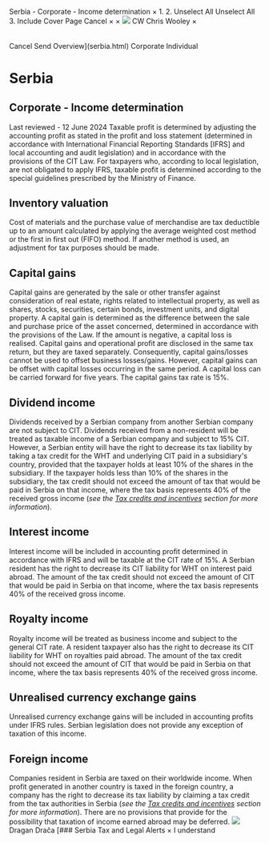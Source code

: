 Serbia - Corporate - Income determination
×
1.
2.
Unselect All
Unselect All
3.
Include Cover Page
Cancel
×
×
![](-/media/world-wide-tax-summaries/attachments/global---chris-wooley.ashx%3Frev=ac5e5f3223b34096b1afc2a6009c7320&revision=ac5e5f32-23b3-4096-b1af-c2a6009c7320&hash=859B7ADC84DC2CBEC9760E9E6EE7DE6D0A8BFCDF)
CW
Chris Wooley
×
######
Cancel
Send
Overview](serbia.html)
Corporate
Individual
# Serbia
## Corporate - Income determination
Last reviewed - 12 June 2024
Taxable profit is determined by adjusting the accounting profit as stated in the profit and loss statement (determined in accordance with International Financial Reporting Standards [IFRS] and local accounting and audit legislation) and in accordance with the provisions of the CIT Law.
For taxpayers who, according to local legislation, are not obligated to apply IFRS, taxable profit is determined according to the special guidelines prescribed by the Ministry of Finance.
## Inventory valuation
Cost of materials and the purchase value of merchandise are tax deductible up to an amount calculated by applying the average weighted cost method or the first in first out (FIFO) method. If another method is used, an adjustment for tax purposes should be made.
## Capital gains
Capital gains are generated by the sale or other transfer against consideration of real estate, rights related to intellectual property, as well as shares, stocks, securities, certain bonds, investment units, and digital property. A capital gain is determined as the difference between the sale and purchase price of the asset concerned, determined in accordance with the provisions of the Law. If the amount is negative, a capital loss is realised.
Capital gains and operational profit are disclosed in the same tax return, but they are taxed separately. Consequently, capital gains/losses cannot be used to offset business losses/gains.
However, capital gains can be offset with capital losses occurring in the same period. A capital loss can be carried forward for five years.
The capital gains tax rate is 15%.
## Dividend income
Dividends received by a Serbian company from another Serbian company are not subject to CIT.
Dividends received from a non-resident will be treated as taxable income of a Serbian company and subject to 15% CIT. However, a Serbian entity will have the right to decrease its tax liability by taking a tax credit for the WHT and underlying CIT paid in a subsidiary's country, provided that the taxpayer holds at least 10% of the shares in the subsidiary. If the taxpayer holds less than 10% of the shares in the subsidiary, the tax credit should not exceed the amount of tax that would be paid in Serbia on that income, where the tax basis represents 40% of the received gross income (*see the [Tax credits and incentives](serbia/corporate/tax-credits-and-incentives.html) section for more information*).
## Interest income
Interest income will be included in accounting profit determined in accordance with IFRS and will be taxable at the CIT rate of 15%. A Serbian resident has the right to decrease its CIT liability for WHT on interest paid abroad. The amount of the tax credit should not exceed the amount of CIT that would be paid in Serbia on that income, where the tax basis represents 40% of the received gross income.
## Royalty income
Royalty income will be treated as business income and subject to the general CIT rate.
A resident taxpayer also has the right to decrease its CIT liability for WHT on royalties paid abroad. The amount of the tax credit should not exceed the amount of CIT that would be paid in Serbia on that income, where the tax basis represents 40% of the received gross income.
## Unrealised currency exchange gains
Unrealised currency exchange gains will be included in accounting profits under IFRS rules. Serbian legislation does not provide any exception of taxation of this income.
## Foreign income
Companies resident in Serbia are taxed on their worldwide income.
When profit generated in another country is taxed in the foreign country, a company has the right to decrease its tax liability by claiming a tax credit from the tax authorities in Serbia (*see the [Tax credits and incentives](serbia/corporate/tax-credits-and-incentives.html) section for more information*).
There are no provisions that provide for the possibility that taxation of income earned abroad may be deferred.
![](-/media/world-wide-tax-summaries/20220420105100946.ashx%3Frev=cd19ac2a98b5485bb717dc822760b6b7&revision=cd19ac2a-98b5-485b-b717-dc822760b6b7&hash=55D6B4E058A8A6D0771E4AB5D17DC7B7B2EFEFDB)
Dragan Drača
[### Serbia Tax and Legal Alerts
×
I understand